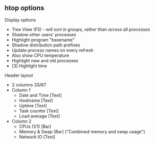 ## htop options

Display options
- Tree View (F5) - *will sort in groups, rather than across all processes*
- Shadow other users' processes
- Highlight program "basename"
- Shadow distribution path prefixes
- Update process names on every refresh
- Also show CPU temperature
- Highlight new and old processes
- [3] Highlight time

Header layout
- 2 columns 33/67
- Column 1
  - Date and Time [Text]
  - Hostname [Text]
  - Uptime [Text]
  - Task counter [Text]
  - Load average [Text]
- Column 2
  - CPUs (1/1) [Bar]
  - Memory & Swap [Bar] ("Combined memory and swap usage")
  - Network IO [Text]
